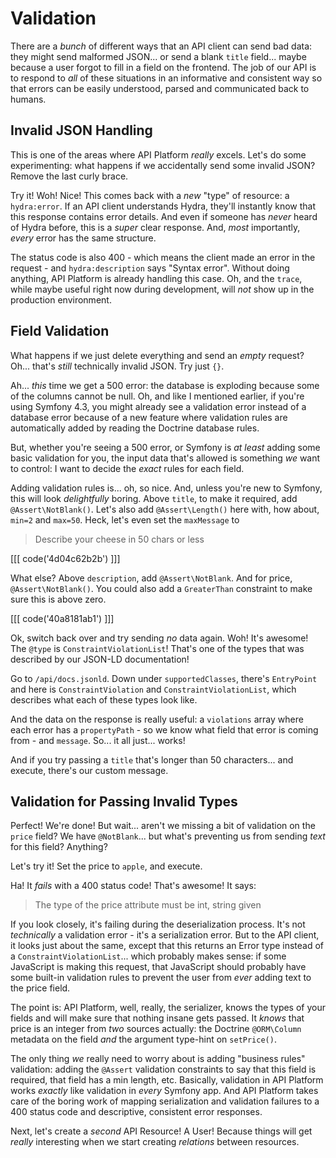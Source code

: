 # Validation

There are a *bunch* of different ways that an API client can send bad data: they
might send malformed JSON... or send a blank `title` field... maybe because a
user forgot to fill in a field on the frontend. The job of our API is to respond
to *all* of these situations in an informative and consistent way so that errors
can be easily understood, parsed and communicated back to humans.

## Invalid JSON Handling

This is one of the areas where API Platform *really* excels. Let's do some
experimenting: what happens if we accidentally send some invalid JSON? Remove the
last curly brace.

Try it! Woh! Nice! This comes back with a *new* "type" of resource: a `hydra:error`.
If an API client understands Hydra, they'll instantly know that this response contains
error details. And even if someone has *never* heard of Hydra before, this is a
*super* clear response. And, *most* importantly, *every* error has the same structure.

The status code is also 400 - which means the client made an error in the request -
and `hydra:description` says "Syntax error". Without doing anything, API Platform
is already handling this case. Oh, and the `trace`, while maybe useful right now
during development, will *not* show up in the production environment.

## Field Validation

What happens if we just delete everything and send an *empty* request? Oh...
that's *still* technically invalid JSON. Try just `{}`.

Ah... *this* time we get a 500 error: the database is exploding because some of
the columns cannot be null. Oh, and like I mentioned earlier, if you're using
Symfony 4.3, you might already see a validation error instead of a database error
because of a new feature where validation rules are automatically added by reading
the Doctrine database rules.

But, whether you're seeing a 500 error, or Symfony is *at least* adding some basic
validation for you, the input data that's allowed is something *we* want to control:
I want to decide the *exact* rules for each field.

Adding validation rules is... oh, so nice. And, unless you're new to Symfony, this
will look *delightfully* boring. Above `title`, to make it required, add
`@Assert\NotBlank()`. Let's also add `@Assert\Length()` here with, how about,
`min=2` and `max=50`. Heck, let's even set the `maxMessage` to

> Describe your cheese in 50 chars or less

[[[ code('4d04c62b2b') ]]]

What else? Above `description`, add `@Assert\NotBlank`. And for price,
`@Assert\NotBlank()`. You could also add a `GreaterThan` constraint to make
sure this is above zero.

[[[ code('40a8181ab1') ]]]

Ok, switch back over and try sending *no* data again. Woh! It's awesome! The
 `@type` is `ConstraintViolationList`! That's one of the types that was described
by our JSON-LD documentation!

Go to `/api/docs.jsonld`. Down under `supportedClasses`, there's `EntryPoint` and
here is `ConstraintViolation` and `ConstraintViolationList`, which describes what
each of these types look like.

And the data on the response is really useful: a `violations` array where each
error has a `propertyPath` - so we know what field that error is coming from -
and `message`. So... it all just... works!

And if you try passing a `title` that's longer than 50 characters... and execute,
there's our custom message.

## Validation for Passing Invalid Types

Perfect! We're done! But wait... aren't we missing a bit of validation on the
`price` field? We have `@NotBlank`... but what's preventing us from sending *text*
for this field? Anything?

Let's try it! Set the price to `apple`, and execute.

Ha! It *fails* with a 400 status code! That's awesome! It says:

> The type of the price attribute must be int, string given

If you look closely, it's failing during the deserialization process. It's not
*technically* a validation error - it's a serialization error. But to the API client,
it looks just about the same, except that this returns an Error type instead of
a `ConstraintViolationList`... which probably makes sense: if some JavaScript
is making this request, that JavaScript should probably have some built-in
validation rules to prevent the user from *ever* adding text to the price field.

The point is: API Platform, well, really, the serializer, knows the types of your
fields and will make sure that nothing insane gets passed. It *knows* that price
is an integer from *two* sources actually: the Doctrine `@ORM\Column` metadata
on the field *and* the argument type-hint on `setPrice()`.

The only thing *we* really need to worry about is adding "business rules" validation:
adding the `@Assert` validation constraints to say that this field is required,
that field has a min length, etc. Basically, validation in API Platform works
*exactly* like validation in *every* Symfony app. And API Platform takes care of
the boring work of mapping serialization and validation failures to a 400 status
code and descriptive, consistent error responses.

Next, let's create a *second* API Resource! A User! Because things will get *really*
interesting when we start creating *relations* between resources.
